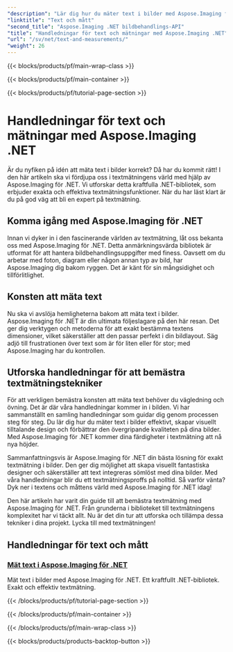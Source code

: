 ```yaml
---
"description": "Lär dig hur du mäter text i bilder med Aspose.Imaging för .NET, ett kraftfullt och exakt verktyg. Utforska handledningar för att bemästra textmätningstekniker."
"linktitle": "Text och mått"
"second_title": "Aspose.Imaging .NET bildbehandlings-API"
"title": "Handledningar för text och mätningar med Aspose.Imaging .NET"
"url": "/sv/net/text-and-measurements/"
"weight": 26
---
```


{{< blocks/products/pf/main-wrap-class >}}

{{< blocks/products/pf/main-container >}}

{{< blocks/products/pf/tutorial-page-section >}}

# Handledningar för text och mätningar med Aspose.Imaging .NET


Är du nyfiken på idén att mäta text i bilder korrekt? Då har du kommit rätt! I den här artikeln ska vi fördjupa oss i textmätningens värld med hjälp av Aspose.Imaging för .NET. Vi utforskar detta kraftfulla .NET-bibliotek, som erbjuder exakta och effektiva textmätningsfunktioner. När du har läst klart är du på god väg att bli en expert på textmätning.

## Komma igång med Aspose.Imaging för .NET

Innan vi dyker in i den fascinerande världen av textmätning, låt oss bekanta oss med Aspose.Imaging för .NET. Detta anmärkningsvärda bibliotek är utformat för att hantera bildbehandlingsuppgifter med finess. Oavsett om du arbetar med foton, diagram eller någon annan typ av bild, har Aspose.Imaging dig bakom ryggen. Det är känt för sin mångsidighet och tillförlitlighet.

## Konsten att mäta text

Nu ska vi avslöja hemligheterna bakom att mäta text i bilder. Aspose.Imaging för .NET är din ultimata följeslagare på den här resan. Det ger dig verktygen och metoderna för att exakt bestämma textens dimensioner, vilket säkerställer att den passar perfekt i din bildlayout. Säg adjö till frustrationen över text som är för liten eller för stor; med Aspose.Imaging har du kontrollen.

## Utforska handledningar för att bemästra textmätningstekniker

För att verkligen bemästra konsten att mäta text behöver du vägledning och övning. Det är där våra handledningar kommer in i bilden. Vi har sammanställt en samling handledningar som guidar dig genom processen steg för steg. Du lär dig hur du mäter text i bilder effektivt, skapar visuellt tilltalande design och förbättrar den övergripande kvaliteten på dina bilder. Med Aspose.Imaging för .NET kommer dina färdigheter i textmätning att nå nya höjder.

Sammanfattningsvis är Aspose.Imaging för .NET din bästa lösning för exakt textmätning i bilder. Den ger dig möjlighet att skapa visuellt fantastiska designer och säkerställer att text integreras sömlöst med dina bilder. Med våra handledningar blir du ett textmätningsproffs på nolltid. Så varför vänta? Dyk ner i textens och måttens värld med Aspose.Imaging för .NET idag!

Den här artikeln har varit din guide till att bemästra textmätning med Aspose.Imaging för .NET. Från grunderna i biblioteket till textmätningens komplexitet har vi täckt allt. Nu är det din tur att utforska och tillämpa dessa tekniker i dina projekt. Lycka till med textmätningen!
## Handledningar för text och mått
### [Mät text i Aspose.Imaging för .NET](./measure-text/)
Mät text i bilder med Aspose.Imaging för .NET. Ett kraftfullt .NET-bibliotek. Exakt och effektiv textmätning.

{{< /blocks/products/pf/tutorial-page-section >}}

{{< /blocks/products/pf/main-container >}}

{{< /blocks/products/pf/main-wrap-class >}}

{{< blocks/products/products-backtop-button >}}